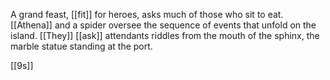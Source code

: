 A grand feast, [[fit]] for heroes, asks much of those who sit to eat. [[Athena]] and a spider oversee the sequence of events that unfold on the island. [[They]] [[ask]] attendants riddles from the mouth of the sphinx, the marble statue standing at the port.

[[9s]]

